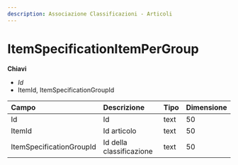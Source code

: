 ```yaml
---
description: Associazione Classificazioni - Articoli
---
```


# ItemSpecificationItemPerGroup

**Chiavi**

* _Id_
* ItemId, ItemSpecificationGroupId

| Campo | Descrizione | Tipo | Dimensione |
| :--- | :--- | :--- | :--- |
| Id | Id | text | 50 |
| ItemId | Id articolo | text | 50 |
| ItemSpecificationGroupId | Id della classificazione | text | 50 |
